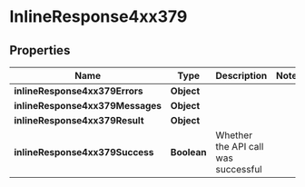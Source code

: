 # InlineResponse4xx379

## Properties
Name | Type | Description | Notes
------------ | ------------- | ------------- | -------------
**inlineResponse4xx379Errors** | **Object** |  | 
**inlineResponse4xx379Messages** | **Object** |  | 
**inlineResponse4xx379Result** | **Object** |  | 
**inlineResponse4xx379Success** | **Boolean** | Whether the API call was successful | 
